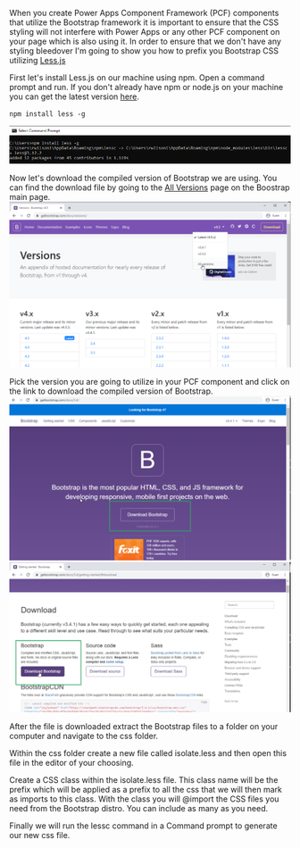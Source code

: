 When you create Power Apps Component Framework (PCF) components that utilize the Bootstrap framework it is important to ensure that the CSS styling will not interfere with Power Apps or any other PCF component on your page which is also using it.  In order to ensure that we don't have any styling bleedover I'm going to show you how to prefix you Bootstrap CSS utilizing  [Less.js](http://lesscss.org/#)

First let's install Less.js on our machine using npm. Open a command prompt and run.  If you don't already have npm or node.js on your machine you can get the latest version [here](https://nodejs.org/en/).
```
npm install less -g
```
![install less.js](https://github.com/rwilson504/Blogger/blob/master/Isolate-Boostrap-CSS-PCF/Less-Install-NPM.png?raw=true)

Now let's download the compiled version of Bootstrap we are using.  You can find the download file by going to the [All Versions](https://getbootstrap.com/docs/versions/) page on the Boostrap main page.
![All Version Bootstrap Page](https://github.com/rwilson504/Blogger/blob/master/Isolate-Boostrap-CSS-PCF/Bootstrap-All-Version.png?raw=true)

Pick the version you are going to utilize in your PCF component and click on the link to download the compiled version of Bootstrap.
![Download Version](https://github.com/rwilson504/Blogger/blob/master/Isolate-Boostrap-CSS-PCF/Bootstrap-Download-Distro.png?raw=true)
![Download compiled](https://github.com/rwilson504/Blogger/blob/master/Isolate-Boostrap-CSS-PCF/Bootstrap-Download-Compiled-Version.png?raw=true)

After the file is downloaded extract the Bootstrap files to a folder on your computer and navigate to the css folder.

Within the css folder create a new file called isolate.less and then open this file in the editor of your choosing.

Create a CSS class within the isolate.less file.  This class name will be the prefix which will be applied as a prefix to all the css that we will then mark as imports to this class.  With the class you will @import the CSS files you need from the Bootstrap distro. You can include as many as you need.

Finally we will run the lessc command in a Command prompt to generate our new css file. 


<!--stackedit_data:
eyJoaXN0b3J5IjpbLTY5NTM4OTI0MSwxODg3Mjg2NjE3LDQ1Nj
M5ODgxOSwtNjI0NTQ2NjI0LDUwNzE4NTAyMV19
-->